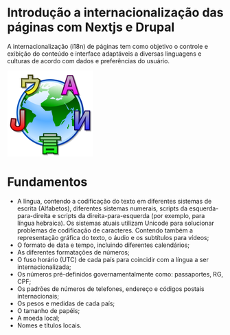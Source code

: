 # Introdução a internacionalização das páginas com Nextjs e Drupal

A internacionalização (i18n) de páginas tem como objetivo o controle e exibição do conteúdo e interface adaptáveis a diversas linguagens e culturas de acordo com dados e preferências do usuário.

![Markdown Course](assets/i18n.png)

# Fundamentos
 - A língua, contendo a codificação do texto em diferentes sistemas de escrita (Alfabetos), diferentes sistemas numerais, scripts da esquerda-para-direita e scripts da direita-para-esquerda (por exemplo, para língua hebraica). Os sistemas atuais utilizam Unicode para solucionar problemas de codificação de caracteres. Contendo também a representação gráfica do texto, o áudio e os subtítulos para vídeos;
 - O formato de data e tempo, incluindo diferentes calendários;
 - As diferentes formatações de números;
 - O fuso horário (UTC) de cada país para coincidir com a língua a ser internacionalizada;
 - Os números pré-definidos governamentalmente como: passaportes, RG, CPF;
 - Os padrões de números de telefones, endereço e códigos postais internacionais;
 - Os pesos e medidas de cada país;
 - O tamanho de papéis;
 - A moeda local;
 - Nomes e títulos locais.
